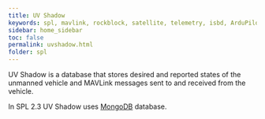 ```yaml
---
title: UV Shadow
keywords: spl, mavlink, rockblock, satellite, telemetry, isbd, ArduPilot, PX4, Rock7Core
sidebar: home_sidebar
toc: false
permalink: uvshadow.html
folder: spl
---
```


UV Shadow is a database that stores desired and reported states of the unmanned vehicle and MAVLink messages sent to and received from the vehicle.

In SPL 2.3 UV Shadow uses [MongoDB](https://www.mongodb.com/) database.